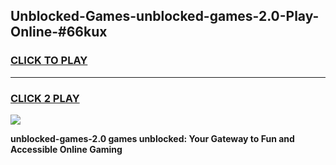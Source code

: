 
## Unblocked-Games-unblocked-games-2.0-Play-Online-#66kux
<h3>
<a href="https://premium.freeplayer.one?title=unblocked-games-2.0&ref=27F">CLICK TO PLAY</a></h3>
<hr>

<h3>
<a href="https://premium.freeplayer.one?title=unblocked-games-2.0&ref=27F">CLICK 2 PLAY</a>
  
</h3>

<a href="https://premium.freeplayer.one?title=unblocked-games-2.0&ref=27F"><img src="https://clearcache.store/games.png"></a>


**unblocked-games-2.0 games unblocked: Your Gateway to Fun and Accessible Online Gaming**
